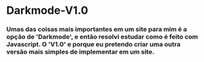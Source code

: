 # Darkmode-V1.0
### Umas das coisas mais importantes em um site para mim  é a opção de 'Darkmode', e então resolvi estudar como é feito com Javascript. O 'V1.0' e porque eu pretendo criar uma outra versão mais simples de implementar em um site. 
